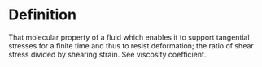 # Definition

That molecular property of a fluid which enables it to support
tangential stresses for a finite time and thus to resist deformation;
the ratio of shear stress divided by shearing strain. See viscosity
coefficient.
